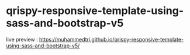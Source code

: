 # qrispy-responsive-template-using-sass-and-bootstrap-v5
live preview : https://muhammedtri.github.io/qrispy-responsive-template-using-sass-and-bootstrap-v5/
